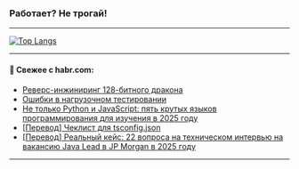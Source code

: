 ### Работает? Не трогай!

---
<!--
#### 🛠️ Technical stack:

![Java](https://img.shields.io/badge/Java-informational?logo=Oracle&style=flat&logoColor=white&color=FF4500)
![Kotlin](https://img.shields.io/badge/Kotlin-informational?logo=Kotlin&style=flat&logoColor=white&color=774D97)
![TS](https://img.shields.io/badge/TypeScript-informational?logo=typeScript&style=flat&logoColor=black&color=017acc)
![Python](https://img.shields.io/badge/Python-informational?logo=Python&style=flat&logoColor=black&color=ffdd54) <br>
![Spring](https://img.shields.io/badge/Spring-informational?logo=Spring&style=flat&logoColor=white&color=6DB33F) 
![SpringBoot](https://img.shields.io/badge/SpringBoot-informational?logo=SpringBoot&style=flat&logoColor=white&color=6DB33F)
![Nest](https://img.shields.io/badge/NestJS-informational?logo=NestJS&style=flat&logoColor=white&color=E0234E) 
![NodeJS](https://img.shields.io/badge/NodeJS-informational?logo=node.js&style=flat&logoColor=white&color=70A760)<br>
![PostgreSQL](https://img.shields.io/badge/PostgreSQL-informational?logo=PostgreSQL&style=flat&logoColor=white&color=DAA520)
![MongoDB](https://img.shields.io/badge/MongoDB-informational?logo=MongoDB&style=flat&logoColor=white&color=870000)
![Apache](https://img.shields.io/badge/Apache-informational?logo=apache&style=flat&logoColor=white&color=f74e28)

___ 
-->

<!--- #### 🛠️ : --->

[![Top Langs](https://github-readme-stats-82jvfl3w3-advtsettinggmailcoms-projects.vercel.app/api/top-langs/?username=zloylis&langs_count=10&hide_title=true&title_color=e6edf3&size_weight=0.5&count_weight=0.5&layout=compact&hide_progress=true&hide_border=true&theme=dracula)](https://github.com/zloylis)

<!---


####  :octocat:&nbsp;&nbsp; Статистика:

![GitHub stats](https://github-readme-stats-u2qms2cxw-advtsettinggmailcoms-projects.vercel.app/api?username=zloylis&show_icons=true&hide_border=true&theme=dracula&title_color=e6edf3&include_all_commits=true&count_private=true&hide_rank=false&hide_title=true&rank_icon=github)
-->
---

#### 💬 Свежее с habr.com:

<!-- BLOG-POST-LIST:START -->
- [Реверс-инжиниринг 128-битного дракона](https://habr.com/ru/articles/881264/?utm_source=habrahabr&utm_medium=rss&utm_campaign=881264)
- [Ошибки в нагрузочном тестировании](https://habr.com/ru/companies/tbank/articles/883166/?utm_source=habrahabr&utm_medium=rss&utm_campaign=883166)
- [Не только Python и JavaScript: пять крутых языков программирования для изучения в 2025 году](https://habr.com/ru/companies/ru_mts/articles/883160/?utm_source=habrahabr&utm_medium=rss&utm_campaign=883160)
- [[Перевод] Чеклист для tsconfig.json](https://habr.com/ru/companies/timeweb/articles/877162/?utm_source=habrahabr&utm_medium=rss&utm_campaign=877162)
- [[Перевод] Реальный кейс: 22 вопроса на техническом интервью на вакансию Java Lead в JP Morgan в 2025 году](https://habr.com/ru/companies/ssp-soft/articles/882872/?utm_source=habrahabr&utm_medium=rss&utm_campaign=882872)
<!-- BLOG-POST-LIST:END -->

---
